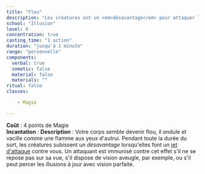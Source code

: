 ```yaml
---
title: "Flou"
description: "Les créatures ont un <em>désavantage</em> pour attaquer le PJ."
school: "Illusion"
level: 0
concentration: true
casting_time: "1 action"
duration: "jusqu'à 1 minute"
range: "personnelle"
components:
  verbal: true
  somatic: false
  material: false
  materials: ""
ritual: false
classes:

    - Magie

---
```

**Coût** : 4 points de Magie  
**Incantation** : 
**Description** : Votre corps semble devenir flou, il ondule et vacille comme une flamme aux yeux d'autrui. Pendant toute la durée du sort, les créatures subissent un _désavantage_ lorsqu'elles font un [jet d'attaque](/combattre/#jets-d-attaque) contre vous. Un attaquant est immunisé contre cet effet s'il ne se repose pas sur sa vue, s'il dispose de vision aveugle, par exemple, ou s'il peut percer les illusions à jour avec vision parfaite.
